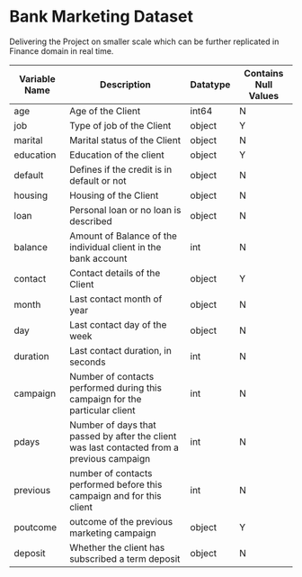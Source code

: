 # Bank Marketing Dataset
Delivering the Project on smaller scale which can be further replicated in Finance domain in real time.


Variable Name | Description | Datatype | Contains Null Values
------------- | ----------- | -------- | --------------------
age | Age of the Client | int64 | N
job | Type of job of the Client | object | Y
marital | Marital status of the Client | object | N
education |Education of the client | object | Y
default | Defines if the credit is in default or not | object | N
housing | Housing of the Client | object | N
loan | Personal loan or no loan is described | object | N
balance | Amount of Balance of the individual client in the bank account | int | N
contact | Contact details of the Client | object | Y
month | Last contact month of year | object | N
day | Last contact day of the week | object | N
duration | Last contact duration, in seconds | int | N
campaign | Number of contacts performed during this campaign for the particular client | int | N
pdays | Number of days that passed by after the client was last contacted from a previous campaign | int | N
previous | number of contacts performed before this campaign and for this client | int | N
poutcome | outcome of the previous marketing campaign | object | Y
deposit | Whether the client has subscribed a term deposit | object | N
